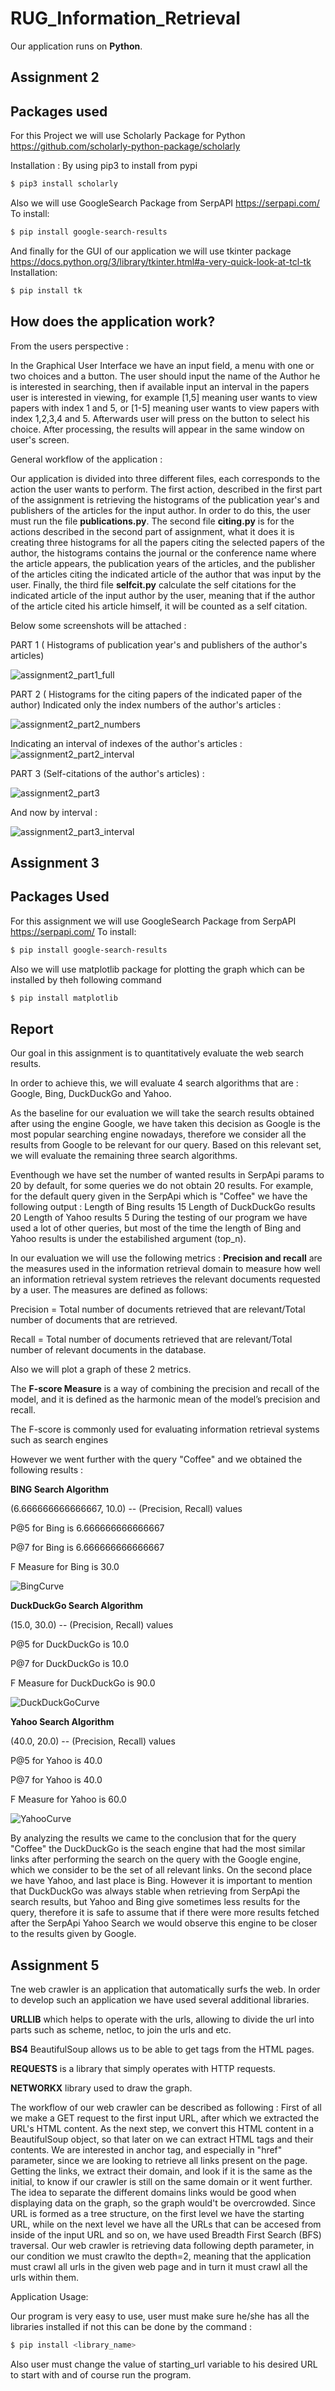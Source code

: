 # RUG_Information_Retrieval

Our application runs on **Python**.

## Assignment 2

## Packages used

For this Project we will use Scholarly Package for Python
https://github.com/scholarly-python-package/scholarly

Installation :
By using pip3 to install from pypi
```bash
$ pip3 install scholarly
```

Also we will use GoogleSearch Package from SerpAPI https://serpapi.com/
To install:
```bash
$ pip install google-search-results
```

And finally for the GUI of our application we will use tkinter package https://docs.python.org/3/library/tkinter.html#a-very-quick-look-at-tcl-tk
Installation:
```bash
$ pip install tk
```

## How does the application work?

From the users perspective : 

In the Graphical User Interface we have an input field, a menu with one or two choices and a button.
The user should input the name of the Author he is interested in searching, then if available input an interval in the papers user is interested in viewing, for example [1,5] meaning user wants to view papers with index 1 and 5, or [1-5] meaning user wants to view papers with index 1,2,3,4 and 5. Afterwards user will press on the button to select his choice. After processing, the results will appear in the same window on user's screen. 

General workflow of the application :

Our application is divided into three different files, each corresponds to the action the user wants to perform. The first action, described in the first part of the assignment is retrieving the histograms of the publication year's and publishers of the articles for the input author. In order to do this, the user must run the file **publications.py**. The second file **citing.py** is for the actions described in the second part of assignment, what it does it is creating three histograms for all the papers citing the selected papers of the author, the histograms contains the journal or the conference name where the article appears, the publication years of the articles, and the publisher of the articles citing the indicated article of the author that was input by the user. Finally, the third file **selfcit.py** calculate the self citations for the indicated article of the input author by the user, meaning that if the author of the article cited his article himself, it will be counted as a self citation.

Below some screenshots will be attached :




PART 1 ( Histograms of publication year's and publishers of the author's articles)

![assignment2_part1_full](https://user-images.githubusercontent.com/61204251/135566581-2ad9aa26-316c-4616-ab2a-ccfb308b81f9.PNG)


PART 2 ( Histograms for the citing papers of the indicated paper of the author)
Indicated only the index numbers of the author's articles :

![assignment2_part2_numbers](https://user-images.githubusercontent.com/61204251/135566656-bd6b1001-6461-4257-aeb2-07c45092b57c.PNG)

Indicating an interval of indexes of the author's articles :
![assignment2_part2_interval](https://user-images.githubusercontent.com/61204251/135566687-0a855cc0-a3ce-4139-bf5e-6614a730fd2e.PNG)

PART 3 (Self-citations of the author's articles) :

![assignment2_part3](https://user-images.githubusercontent.com/61204251/135566718-c673cf35-1e91-4f4b-9fb5-83cafc005730.PNG)

And now by interval :

![assignment2_part3_interval](https://user-images.githubusercontent.com/61204251/135566732-053f2ab7-c8e4-40f8-a250-ae454c2b5c04.PNG)




## Assignment 3
## Packages Used
For this assignment we will use GoogleSearch Package from SerpAPI https://serpapi.com/
To install:
```bash
$ pip install google-search-results
```
Also we will use matplotlib package for plotting the graph which can be installed by theh following command
```bash
$ pip install matplotlib
```

## Report
Our goal in this assignment is to quantitatively evaluate the web search results.

In order to achieve this, we will evaluate 4 search algorithms that are : Google, Bing, DuckDuckGo and Yahoo.

As the baseline for our evaluation we will take the search results obtained after using the engine Google, we have taken this decision as Google is the most popular searching engine nowadays, therefore we consider all the results from Google to be relevant for our query. Based on this relevant set, we will evaluate the remaining three search algorithms.

Eventhough we have set the number of wanted results in SerpApi params to 20 by default, for some queries we do not obtain 20 results. For example, for the default query given in the SerpApi which is "Coffee" we have the following output : Length of Bing results  15 Length of DuckDuckGo results  20 Length of Yahoo results  5
During the testing of our program we have used a lot of other queries, but most of the time the length of Bing and Yahoo results is under the estabilished argument (top_n).


In our evaluation we will use the following metrics : 
**Precision and recall** are the measures used in the information retrieval domain to measure how well an information retrieval system retrieves the relevant documents requested by a user. The measures are defined as follows:

Precision  =  Total number of documents retrieved that are relevant/Total number of documents that are retrieved.

Recall  =  Total number of documents retrieved that are relevant/Total number of relevant documents in the database.
 
Also we will plot a graph of these 2 metrics.

The **F-score Measure** is a way of combining the precision and recall of the model, and it is defined as the harmonic mean of the model’s precision and recall.

The F-score is commonly used for evaluating information retrieval systems such as search engines

However we went further with the query "Coffee" and we obtained the following results :

**BING Search Algorithm**

(6.666666666666667, 10.0)    -- (Precision, Recall) values

P@5 for Bing is  6.666666666666667

P@7 for Bing is  6.666666666666667

F Measure for Bing is  30.0


![BingCurve](https://user-images.githubusercontent.com/61204251/136451878-603d771a-88a4-4378-b8af-c7c1d5a245ce.PNG)

**DuckDuckGo Search Algorithm**

(15.0, 30.0)    -- (Precision, Recall) values

P@5 for DuckDuckGo is  10.0

P@7 for DuckDuckGo is  10.0

F Measure for DuckDuckGo is  90.0


![DuckDuckGoCurve](https://user-images.githubusercontent.com/61204251/136451892-df9c2421-7401-41d6-a9c6-ba09b2a21e7e.PNG)


**Yahoo Search Algorithm**

(40.0, 20.0)   -- (Precision, Recall) values

P@5 for Yahoo is  40.0

P@7 for Yahoo is  40.0

F Measure for Yahoo is  60.0


![YahooCurve](https://user-images.githubusercontent.com/61204251/136451903-a9fe01fd-8641-48e2-adce-a5994e03f730.PNG)


By analyzing the results we came to the conclusion that for the query "Coffee" the DuckDuckGo is the seach engine that had the most similar links after performing the search on the query with the Google engine, which we consider to be the set of all relevant links. On the second place we have Yahoo, and last place is Bing. However it is important to mention that DuckDuckGo was always stable when retrieving from SerpApi the search results, but Yahoo and Bing give sometimes less results for the query, therefore it is safe to assume that if there were more results fetched after the SerpApi Yahoo Search we would observe this engine to be closer to the results given by Google.


## Assignment 5

Tne web crawler is an application that automatically surfs the web. In order to develop such an application we have used several additional libraries.

**URLLIB** which helps to operate with the urls, allowing to divide the url into parts such as scheme, netloc, to join the urls and etc.

**BS4** BeautifulSoup allows us to be able to get tags from the HTML pages.

**REQUESTS** is a library that simply operates with HTTP requests.

**NETWORKX** library used to draw the graph.

The workflow of our web crawler can be described as following : First of all we make a GET request to the first input URL, after which we extracted the URL's HTML content. As the next step, we convert this HTML content in a BeautifulSoup object, so that later on we can extract HTML tags and their contents. We are interested in anchor tag, and especially in "href" parameter, since we are looking to retrieve all links present on the page. Getting the links, we extract their domain, and look if it is the same as the initial, to know if our crawler is still on the same domain or it went further. The idea to separate the different domains links would be good when displaying data on the graph, so the graph would't be overcrowded. Since URL is formed as a tree structure, on the first level we have the starting URL, while on the next level we have all the URLs that can be accesed from inside of the input URL and so on, we have used Breadth First Search (BFS) traversal. Our web crawler is retrieving data following depth parameter, in our condition we must crawlto the depth=2, meaning that the application must crawl all urls in the given web page and in turn it must crawl all the urls within them.

Application Usage:

Our program is very easy to use, user must make sure he/she has all the libraries installed if not this can be done by the command :
```bash
$ pip install <library_name>
```
Also user must change the value of starting_url variable to his desired URL to start with and of course run the program.


